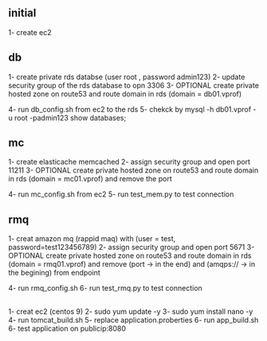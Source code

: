 ## initial 
1- create ec2

## db
1- create private rds databse (user root , password admin123)
2- update security group of the rds database to opn 3306
3- OPTIONAL create private hosted zone on route53 and route domain in rds 
    (domain = db01.vprof)

4- run db_config.sh from ec2 to the rds 
5- chekck by
     mysql -h db01.vprof -u root -padmin123
     show databases;


## mc
1- create elasticache memcached 
2- assign security group and open port 11211
3- OPTIONAL create private hosted zone on route53 and route domain in rds 
    (domain = mc01.vprof) and remove the port 
    

4- run mc_config.sh from ec2 
5- run test_mem.py to test connection


## rmq
1- creat amazon mq (rappid maq) with (user = test, password=test123456789)
2- assign security group and open port 5671
3- OPTIONAL create private hosted zone on route53 and route domain in rds 
    (domain = rmq01.vprof) and remove (port -> in the end) and (amqps:// -> in the begining) from endpoint

4- run rmq_config.sh
6- run test_rmq.py to test connection


## 
1- creat ec2 (centos 9)
2- sudo yum update -y
3- sudo yum install nano -y
4- run tomcat_build.sh
5- replace application.proberties
6- run app_build.sh
6- test application on publicip:8080
